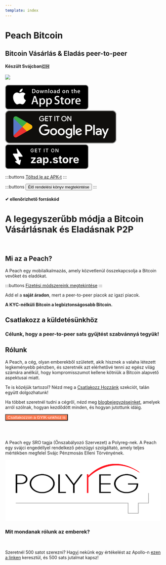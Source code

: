 ```yaml
---
template: index
---
```


<!--[teaser]-->

# Peach Bitcoin

## Bitcoin Vásárlás & Eladás <span>peer-to-peer</span>

#### Készült Svájcban🇨🇭

<div class="inner-wrap">

![](/img/phones.png)

<div>
  <div class="md:flex items-end">
    <a href="https://testflight.apple.com/join/wfSPFEWG"><img class="h-180px md:h-90px" src="/img/home/download-on-the-app-store.svg" alt="Letöltés az Apple Store-ban"></a>
    <a class="md:ml-4" href="https://play.google.com/store/apps/details?id=com.peachbitcoin.peach.mainnet"><img class="h-180px md:h-90px" src="/img/home/get-it-on-google-play.svg" alt="Szerezd meg a Google Play-en"></a>
    <a class="md:ml-4" href="https://zapstore.dev/download/"><img class="h-180px md:h-90px" src="/img/home/Get-it-on-zapstore.svg" alt="Get Bitcoin app on ZapStore store without ID verification"></a>
  </div>

:::buttons
[Töltsd le az APK-t](/hu/apk/)
:::

:::buttons
<button class="btn" id="customBtn" alt="Peachbitcoin P2P Orderbook, TOP NOKYC OrderBook, KycFree orderbook, Orderbook NOKYC" onclick="window.location.href='/hu/kycfree-orderbook'">Élő rendelési könyv megtekintése</button>
:::

</div>

</div>

#### ✔ ellenőrizhető forráskód

<!--[top]-->

# A legegyszerűbb módja a Bitcoin Vásárlásnak és Eladásnak P2P

<br>

## Mi az a Peach?

A Peach egy mobilalkalmazás, amely közvetlenül összekapcsolja a Bitcoin vevőket és eladókat.

:::buttons
[Fizetési módszereink megtekintése](/how-it-works/#available-payment-methods)
:::

Add el a **saját áradon**, mert a peer-to-peer piacok az igazi piacok.

**A KYC-nélküli Bitcoin a legbiztonságosabb Bitcoin.**

<!--[mission]-->

## Csatlakozz a küldetésünkhöz

### Célunk, hogy a peer-to-peer sats gyűjtést szabvánnyá tegyük!

<!--[about]-->

## Rólunk

A Peach, a cég, olyan emberekből született, akik hisznek a valaha létezett legkeményebb pénzben, és szeretnék azt elérhetővé tenni az egész világ számára anélkül, hogy kompromisszumot kellene kötniük a Bitcoin alapvető aspektusai miatt.

Te is közéjük tartozol? Nézd meg a [Csatlakozz Hozzánk](/join-us/) szekciót, talán együtt dolgozhatunk!

Ha többet szeretnél tudni a cégről, nézd meg [blogbejegyzéseinket](/blog/), amelyek arról szólnak, hogyan kezdődött minden, és hogyan jutottunk idáig.

<button class="btn" id="customBtn" style="background-color: #FF7A50; color: white;" alt="Csatlakozzon a GYIK-unkhoz is" onclick="window.location.href='/faqhome'">Csatlakozzon a GYIK-unkhoz is</button>

<br><br>

A Peach egy SRO tagja (Önszabályozó Szervezet) a Polyreg-nek. A Peach egy svájci engedéllyel rendelkező pénzügyi szolgáltató, amely teljes mértékben megfelel Svájc Pénzmosás Elleni Törvényének.

<div class="flex justify-center"><div class="w-1/2">

![](/img/home/polyreg.png)

</div></div>

### Mit mondanak rólunk az emberek?

<br>
<div id="ap-widget-container" class="ap-widget-container" prod_code="peach" show ="top" bg_color="#FFFFFF" review_bg_color = "#FFFFFF" text_color = "#000000"></div>

Szeretnél 500 satot szerezni? Hagyj nekünk egy értékelést az Apollo-n [ezen a linken](https://heyapollo.com/invite-review?prod=peach) keresztül, és 500 sats jutalmat kapsz!
